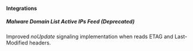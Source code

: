 
#### Integrations
##### Malware Domain List Active IPs Feed (Deprecated)
Improved *noUpdate* signaling implementation when reads ETAG and Last-Modified headers.
